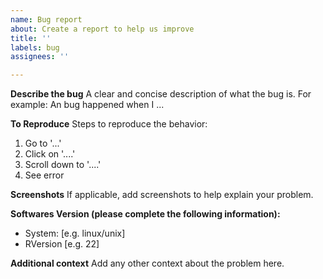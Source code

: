 ```yaml
---
name: Bug report
about: Create a report to help us improve
title: ''
labels: bug
assignees: ''

---
```


**Describe the bug**
A clear and concise description of what the bug is. For example: An bug happened when I ...

**To Reproduce**
Steps to reproduce the behavior:
1. Go to '...'
2. Click on '....'
3. Scroll down to '....'
4. See error


**Screenshots**
If applicable, add screenshots to help explain your problem.

**Softwares Version (please complete the following information):**
 - System: [e.g. linux/unix]
 - RVersion [e.g. 22]

**Additional context**
Add any other context about the problem here.
